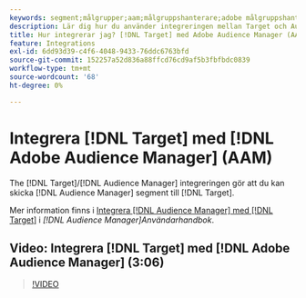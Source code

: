 ```yaml
---
keywords: segment;målgrupper;aam;målgruppshanterare;adobe målgruppshanterare;integrera;integration
description: Lär dig hur du använder integreringen mellan Target och Audience Manager för att skicka Audience Manager (AAM) segment till Adobe Target.
title: Hur integrerar jag? [!DNL Target] med Adobe Audience Manager (AAM)?
feature: Integrations
exl-id: 6dd93d39-c4f6-4048-9433-76ddc6763bfd
source-git-commit: 152257a52d836a88ffcd76cd9af5b3fbfbdc0839
workflow-type: tm+mt
source-wordcount: '68'
ht-degree: 0%

---
```


# Integrera [!DNL Target] med [!DNL Adobe Audience Manager] (AAM)

The [!DNL Target]/[!DNL Audience Manager] integreringen gör att du kan skicka [!DNL Audience Manager] segment till [!DNL Target].

Mer information finns i [Integrera [!DNL Audience Manager] med [!DNL Target]](https://experienceleague.adobe.com/docs/audience-manager/user-guide/implementation-integration-guides/integration-other-solutions/aam-target-integration.html) i *[!DNL Audience Manager]Användarhandbok*.

## Video: Integrera [!DNL Target] med [!DNL Adobe Audience Manager] (3:06)

>[!VIDEO](https://video.tv.adobe.com/v/35151)

